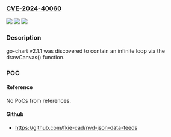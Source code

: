 ### [CVE-2024-40060](https://cve.mitre.org/cgi-bin/cvename.cgi?name=CVE-2024-40060)
![](https://img.shields.io/static/v1?label=Product&message=n%2Fa&color=blue)
![](https://img.shields.io/static/v1?label=Version&message=n%2Fa&color=blue)
![](https://img.shields.io/static/v1?label=Vulnerability&message=n%2Fa&color=brighgreen)

### Description

go-chart v2.1.1 was discovered to contain an infinite loop via the drawCanvas() function.

### POC

#### Reference
No PoCs from references.

#### Github
- https://github.com/fkie-cad/nvd-json-data-feeds

